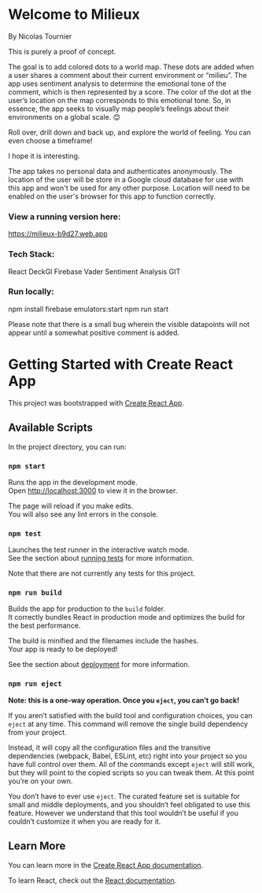 # Welcome to Milieux

By Nicolas Tournier

This is purely a proof of concept.

The goal is to add colored dots to a world map. These dots are added when a user shares a comment about their current environment or “milieu”.
The app uses sentiment analysis to determine the emotional tone of the comment, which is then represented by a score. The color of the dot at the user’s location on the map corresponds to this emotional tone.
So, in essence, the app seeks to visually map people’s feelings about their environments on a global scale. 😊

Roll over, drill down and back up, and explore the world of feeling. You can even choose a timeframe!

I hope it is interesting.

The app takes no personal data and authenticates anonymously.
The location of the user will be store in a Google cloud database for use with this app and won't be used for any other purpose.
Location will need to be enabled on the user's browser for this app to function correctly.

### View a running version here:

https://milieux-b9d27.web.app


### Tech Stack:

React
DeckGl
Firebase
Vader Sentiment Analysis
GIT

### Run locally:

npm install
firebase emulators:start
npm run start

Please note that there is a small bug wherein the visible datapoints will not appear until a somewhat positive comment is added.


# Getting Started with Create React App

This project was bootstrapped with [Create React App](https://github.com/facebook/create-react-app).

## Available Scripts

In the project directory, you can run:

### `npm start`

Runs the app in the development mode.\
Open [http://localhost:3000](http://localhost:3000) to view it in the browser.

The page will reload if you make edits.\
You will also see any lint errors in the console.

### `npm test`

Launches the test runner in the interactive watch mode.\
See the section about [running tests](https://facebook.github.io/create-react-app/docs/running-tests) for more information.

Note that there are not currently any tests for this project.

### `npm run build`

Builds the app for production to the `build` folder.\
It correctly bundles React in production mode and optimizes the build for the best performance.

The build is minified and the filenames include the hashes.\
Your app is ready to be deployed!

See the section about [deployment](https://facebook.github.io/create-react-app/docs/deployment) for more information.

### `npm run eject`

**Note: this is a one-way operation. Once you `eject`, you can’t go back!**

If you aren’t satisfied with the build tool and configuration choices, you can `eject` at any time. This command will remove the single build dependency from your project.

Instead, it will copy all the configuration files and the transitive dependencies (webpack, Babel, ESLint, etc) right into your project so you have full control over them. All of the commands except `eject` will still work, but they will point to the copied scripts so you can tweak them. At this point you’re on your own.

You don’t have to ever use `eject`. The curated feature set is suitable for small and middle deployments, and you shouldn’t feel obligated to use this feature. However we understand that this tool wouldn’t be useful if you couldn’t customize it when you are ready for it.

## Learn More

You can learn more in the [Create React App documentation](https://facebook.github.io/create-react-app/docs/getting-started).

To learn React, check out the [React documentation](https://reactjs.org/).
